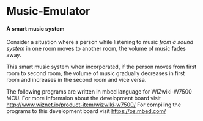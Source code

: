 # Music-Emulator

#### A smart music system  

Consider a situation where a person while listening to music *from a sound system* in one room moves to another room, the volume of music fades away.  

This smart music system when incorporated, if the person moves from first room to second room, the volume of music gradually decreases in first room and increases in the second room and vice versa.

The following programs are written in mbed language for WIZwiki-W7500 MCU.
For more informaion about the development board visit http://www.wiznet.io/product-item/wizwiki-w7500/
For compiling the programs to this development board visit https://os.mbed.com/

